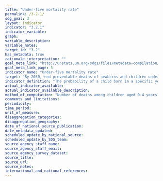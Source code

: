 ```yaml
---
title: "Under-five mortality rate"
permalink: /3-2-1/
sdg_goal: 3
layout: indicator
indicator: "3.2.1"
indicator_variable: 
graph: 
variable_description: 
variable_notes: 
target_id: "3.2"
has_metadata: true
rationale_interpretation: ""
goal_meta_link: "http://unstats.un.org/sdgs/files/metadata-compilation/Metadata-Goal-3.pdf"
goal_meta_link_page: 5
indicator_name: "Under-five mortality rate"
target: "By 2030, end preventable deaths of newborns and children under 5 years of age, with all countries aiming to reduce neonatal mortality to at least as low as 12 per 1,000 live births and under-5 mortality to at least as low as 25 per 1,000 live births."
indicator_definition: "The probability of a child born in a specific year or period dying before reaching the age of 5 years, if subject to age_ specific mortality rates of that period, expressed per 1000 live births. The under_five mortality rate as defined here is, strictly speaking, not a rate (i.e. the number of deaths divided by the number of population at risk during a certain period of time) but a probability of death derived from a life table and expressed as a rate per 1000 live births."
actual_indicator_available: 
actual_indicator_available_description: 
method_of_computation: "Number of deaths among children aged 0-4 years (0-59 months of age), broken down by age groups / Number of live births Method of measurement The most frequently used methods using the above_mentioned data sources are as follows: Civil registration: Number of deaths at age 0_5 and population of the same age are used to calculate death rates which are then converted into age_specific probability of dying.Census and surveys: An indirect method is used based on questions to each woman of reproductive age as to how many children she has ever given birth to and how many are still alive. The Brass method and model life tables are then used to obtain an estimate of under_five and infant mortality rates. Census often includes questions on household deaths in the last 12 months, which can be used to calculate mortality estimates.Surveys: A direct method is used based on birth history - a series of detailed questions on each child a woman has given birth to during her lifetime. Neonatal, post_neonatal, infant, child and under_five mortality estimates can be derived from full birth history module.Method of estimation The United Nation Inter_agency Group for Child Mortality Estimation (UN_IGME) produces trends of under_five mortality with a standardized methodology depending on the type and quality of source of data available. The UN IGME applies the Bayesian B_splines bias_reduction model to empirical data to derive trend estimates of under_five mortality for all countries. See the UN IGME link for details. The UN GME estimates are not necessarily the same as the official national data. Predominant type of statistics: adjusted and estimated."
comments_and_limitations: 
periodicity: 
time_period: 
unit_of_measure: 
disaggregation_categories: 
disaggregation_geography: 
date_of_national_source_publication: 
date_metadata_updated: 
scheduled_update_by_national_source: 
scheduled_update_by_SDG_team: 
source_agency_staff_name: 
source_agency_staff_email: 
source_agency_survey_dataset: 
source_title: 
source_url: 
source_notes: 
international_and_national_references: 
---
```


